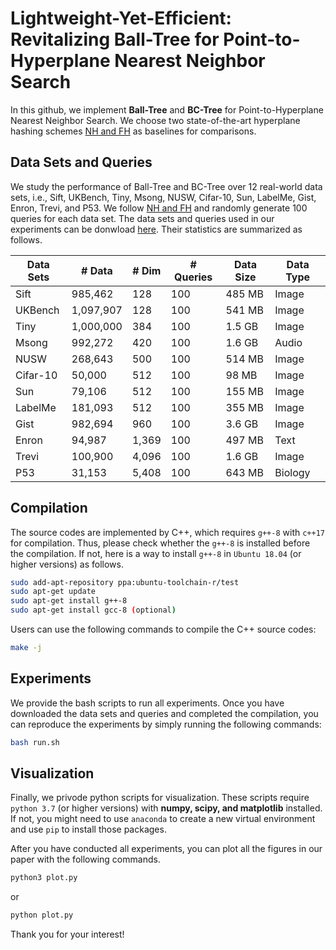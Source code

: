 # Lightweight-Yet-Efficient: Revitalizing Ball-Tree for Point-to-Hyperplane Nearest Neighbor Search

In this github, we implement **Ball-Tree** and **BC-Tree** for Point-to-Hyperplane Nearest Neighbor Search. We choose two state-of-the-art hyperplane hashing schemes [NH and FH](https://github.com/HuangQiang/P2HNNS) as baselines for comparisons.

## Data Sets and Queries

We study the performance of Ball-Tree and BC-Tree over 12 real-world data sets, i.e., Sift, UKBench, Tiny, Msong, NUSW, Cifar-10, Sun, LabelMe, Gist, Enron, Trevi, and P53. We follow [NH and FH](https://dl.acm.org/doi/abs/10.1145/3448016.3457240) and randomly generate 100 queries for each data set. The data sets and queries used in our experiments can be donwload [here](https://drive.google.com/drive/folders/1C9JWcMyTAUYYxM55FuMrPQ1dPJQ5vhsB?usp=sharing). Their statistics are summarized as follows.

| Data Sets | # Data      | # Dim  | # Queries | Data Size | Data Type |
| --------- | ----------- | ------ | --------- | --------- | --------- |
| Sift      | 985,462     | 128    | 100       | 485 MB    | Image     |
| UKBench   | 1,097,907   | 128    | 100       | 541 MB    | Image     |
| Tiny      | 1,000,000   | 384    | 100       | 1.5 GB    | Image     |
| Msong     | 992,272     | 420    | 100       | 1.6 GB    | Audio     |
| NUSW      | 268,643     | 500    | 100       | 514 MB    | Image     |
| Cifar-10  | 50,000      | 512    | 100       |  98 MB    | Image     |
| Sun       | 79,106      | 512    | 100       | 155 MB    | Image     |
| LabelMe   | 181,093     | 512    | 100       | 355 MB    | Image     |
| Gist      | 982,694     | 960    | 100       | 3.6 GB    | Image     |
| Enron     | 94,987      | 1,369  | 100       | 497 MB    | Text      |
| Trevi     | 100,900     | 4,096  | 100       | 1.6 GB    | Image     |
| P53       | 31,153      | 5,408  | 100       | 643 MB    | Biology   |

## Compilation

The source codes are implemented by C++, which requires ```g++-8``` with ```c++17``` for compilation. Thus, please check whether the `g++-8` is installed before the compilation. If not, here is a way to install `g++-8` in `Ubuntu 18.04` (or higher versions) as follows.

```bash
sudo add-apt-repository ppa:ubuntu-toolchain-r/test
sudo apt-get update
sudo apt-get install g++-8
sudo apt-get install gcc-8 (optional)
```

Users can use the following commands to compile the C++ source codes:

```bash
make -j
```

## Experiments

We provide the bash scripts to run all experiments. Once you have downloaded the data sets and queries and completed the compilation, you can reproduce the experiments by simply running the following commands:

```bash
bash run.sh
```

## Visualization

Finally, we privode python scripts for visualization. These scripts require `python 3.7` (or higher versions) with **numpy, scipy, and matplotlib** installed. If not, you might need to use `anaconda` to create a new virtual environment and use `pip` to install those packages.

After you have conducted all experiments, you can plot all the figures in our paper with the following commands.

```bash
python3 plot.py
```

or

```bash
python plot.py
```

Thank you for your interest!
